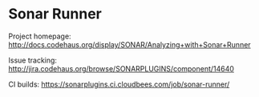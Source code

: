 Sonar Runner
=========================

Project homepage:
http://docs.codehaus.org/display/SONAR/Analyzing+with+Sonar+Runner

Issue tracking:
http://jira.codehaus.org/browse/SONARPLUGINS/component/14640

CI builds:
https://sonarplugins.ci.cloudbees.com/job/sonar-runner/
